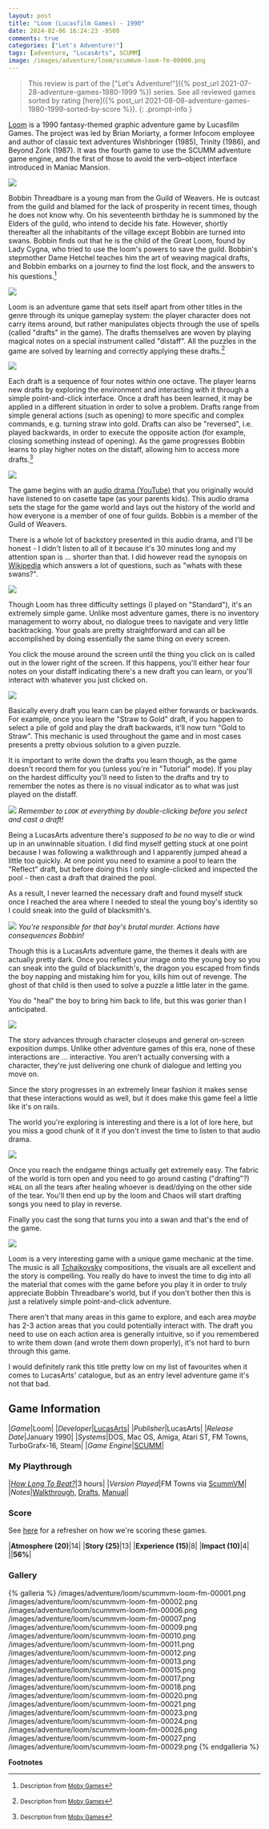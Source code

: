 ```yaml
---
layout: post
title: "Loom (Lucasfilm Games) - 1990"
date: 2024-02-06 16:24:23 -0500
comments: true
categories: ["Let's Adventure!"]
tags: [adventure, "LucasArts", SCUMM]
image: /images/adventure/loom/scummvm-loom-fm-00000.png
---
```

> This review is part of the ["Let's Adventure!"]({% post_url 2021-07-28-adventure-games-1980-1999 %}) series. See all reviewed games sorted by rating [here]({% post_url 2021-08-08-adventure-games-1980-1999-sorted-by-score %}).
{: .prompt-info }

[Loom](https://en.wikipedia.org/wiki/Loom_(video_game)) is a 1990 fantasy-themed graphic adventure game by Lucasfilm Games. The project was led by Brian Moriarty, a former Infocom employee and author of classic text adventures Wishbringer (1985), Trinity (1986), and Beyond Zork (1987). It was the fourth game to use the SCUMM adventure game engine, and the first of those to avoid the verb–object interface introduced in Maniac Mansion.

![](/images/adventure/loom/scummvm-loom-fm-00028.png)

Bobbin Threadbare is a young man from the Guild of Weavers. He is outcast from the guild and blamed for the lack of prosperity in recent times, though he does not know why. On his seventeenth birthday he is summoned by the Elders of the guild, who intend to decide his fate. However, shortly thereafter all the inhabitants of the village except Bobbin are turned into swans. Bobbin finds out that he is the child of the Great Loom, found by Lady Cygna, who tried to use the loom's powers to save the guild. Bobbin's stepmother Dame Hetchel teaches him the art of weaving magical drafts, and Bobbin embarks on a journey to find the lost flock, and the answers to his questions.[^1]

![](/images/adventure/loom/scummvm-loom-fm-00014.png)

Loom is an adventure game that sets itself apart from other titles in the genre through its unique gameplay system: the player character does not carry items around, but rather manipulates objects through the use of spells (called "drafts" in the game). The drafts themselves are woven by playing magical notes on a special instrument called "distaff". All the puzzles in the game are solved by learning and correctly applying these drafts.[^1]

![](/images/adventure/loom/scummvm-loom-fm-00004.png)

Each draft is a sequence of four notes within one octave. The player learns new drafts by exploring the environment and interacting with it through a simple point-and-click interface. Once a draft has been learned, it may be applied in a different situation in order to solve a problem. Drafts range from simple general actions (such as opening) to more specific and complex commands, e.g. turning straw into gold. Drafts can also be "reversed", i.e. played backwards, in order to execute the opposite action (for example, closing something instead of opening). As the game progresses Bobbin learns to play higher notes on the distaff, allowing him to access more drafts.[^1]

![](/images/adventure/loom/scummvm-loom-fm-00003.png)

The game begins with an [audio drama (YouTube)](https://www.youtube.com/watch?v=BcydSMadbcw) that you originally would have listened to on casette tape (as your parents kids). This audio drama sets the stage for the game world and lays out the history of the world and how everyone is a member of one of four guilds. Bobbin is a member of the Guild of Weavers.

There is a whole lot of backstory presented in this audio drama, and I'll be honest - I didn't listen to all of it because it's 30 minutes long and my attention span is ... shorter than that. I did however read the synopsis on [Wikipedia](https://en.wikipedia.org/wiki/Loom_(video_game)#Prologue) which answers a lot of questions, such as "whats with these swans?".

![](/images/adventure/loom/scummvm-loom-fm-00008.png)

Though Loom has three difficulty settings (I played on "Standard"), it's an extremely simple game. Unlike most adventure games, there is no inventory management to worry about, no dialogue trees to navigate and very little backtracking. Your goals are pretty straightforward and can all be accomplished by doing essentially the same thing on every screen.

You click the mouse around the screen until the thing you click on is called out in the lower right of the screen. If this happens, you'll either hear four notes on your distaff indicating there's a new draft you can learn, or you'll interact with whatever you just clicked on.

![](/images/adventure/loom/scummvm-loom-fm-00005.png)

Basically every draft you learn can be played either forwards or backwards. For example, once you learn the "Straw to Gold" draft, if you happen to select a pile of gold and play the draft backwards, it'll now turn "Gold to Straw". This mechanic is used throughout the game and in most cases presents a pretty obvious solution to a given puzzle.

It is important to write down the drafts you learn though, as the game doesn't record them for you (unless you're in "Tutorial" mode). If you play on the hardest difficulty you'll need to listen to the drafts and try to remember the notes as there is no visual indicator as to what was just played on the distaff.

![](/images/adventure/loom/scummvm-loom-fm-00016.png)
_Remember to `LOOK` at everything by double-clicking before you select and cast a draft!_

Being a LucasArts adventure there's _supposed to be_ no way to die or wind up in an unwinnable situation. I did find myself getting stuck at one point because I was following a walkthrough and I apparently jumped ahead a little too quickly. At one point you need to examine a pool to learn the "Reflect" draft, but before doing this I only single-clicked and inspected the pool - then cast a draft that drained the pool.

As a result, I never learned the necessary draft and found myself stuck once I reached the area where I needed to steal the young boy's identity so I could sneak into the guild of blacksmith's.

![](/images/adventure/loom/scummvm-loom-fm-00019.png)
_You're responsible for that boy's brutal murder. Actions have consequences Bobbin!_

Though this is a LucasArts adventure game, the themes it deals with are actually pretty dark. Once you reflect your image onto the young boy so you can sneak into the guild of blacksmith's, the dragon you escaped from finds the boy napping and mistaking him for you, kills him out of revenge. The ghost of that child is then used to solve a puzzle a little later in the game.

You do "heal" the boy to bring him back to life, but this was gorier than I anticipated.

![](/images/adventure/loom/scummvm-loom-fm-00022.png)

The story advances through character closeups and general on-screen exposition dumps. Unlike other adventure games of this era, none of these interactions are ... interactive. You aren't actually conversing with a character, they're just delivering one chunk of dialogue and letting you move on.

Since the story progresses in an extremely linear fashion it makes sense that these interactions would as well, but it does make this game feel a little like it's on rails.

The world you're exploring is interesting and there is a lot of lore here, but you miss a good chunk of it if you don't invest the time to listen to that audio drama.

![](/images/adventure/loom/scummvm-loom-fm-00025.png)

Once you reach the endgame things actually get extremely easy. The fabric of the world is torn open and you need to go around casting ("drafting"?) `HEAL` on all the tears after healing whoever is dead/dying on the other side of the tear. You'll then end up by the loom and Chaos will start drafting songs you need to play in reverse.

Finally you cast the song that turns you into a swan and that's the end of the game.

![](/images/adventure/loom/scummvm-loom-fm-00030.png)

Loom is a very interesting game with a unique game mechanic at the time. The music is all [Tchaikovsky](https://en.wikipedia.org/wiki/Pyotr_Ilyich_Tchaikovsky) compositions, the visuals are all excellent and the story is compelling. You really do have to invest the time to dig into all the material that comes with the game before you play it in order to truly appreciate Bobbin Threadbare's world, but if you don't bother then this is just a relatively simple point-and-click adventure.

There aren't that many areas in this game to explore, and each area _maybe_ has 2-3 action areas that you could potentially interact with. The draft you need to use on each action area is generally intuitive, so if you remembered to write them down (and wrote them down properly), it's not hard to burn through this game.

I would definitely rank this title pretty low on my list of favourites when it comes to LucasArts' catalogue, but as an entry level adventure game it's not that bad.

## Game Information

|*Game*|Loom|
|*Developer*|[LucasArts](https://en.wikipedia.org/wiki/LucasArts)|
|*Publisher*|LucasArts|
|*Release Date*|January 1990|
|*Systems*|DOS, Mac OS, Amiga, Atari ST, FM Towns, TurboGrafx-16, Steam|
|*Game Engine*|[SCUMM](https://wiki.scummvm.org/index.php?title=SCUMM)|

### My Playthrough

|[*How Long To Beat?*](https://howlongtobeat.com/game/5367)|3 hours|
|*Version Played*|FM Towns via [ScummVM](https://www.scummvm.org/)|
|*Notes*|[Walkthrough](https://adventuregamers.com/walkthrough/full/loom), [Drafts](https://www.choicestgames.com/2013/07/list-of-drafts-for-loom.html), [Manual](https://archive.org/details/vgmuseum_lucasfilm_loom-manual/mode/2up)|

### Score

See [here](https://www.alexbevi.com/blog/2021/07/28/adventure-games-1980-1999/#scoring) for a refresher on how we're scoring these games.

|**Atmosphere (20)**|14|
|**Story (25)**|13|
|**Experience (15)**|8|
|**Impact (10)**|4|
||**56%**|

### Gallery

{% galleria %}
/images/adventure/loom/scummvm-loom-fm-00001.png
/images/adventure/loom/scummvm-loom-fm-00002.png
/images/adventure/loom/scummvm-loom-fm-00006.png
/images/adventure/loom/scummvm-loom-fm-00007.png
/images/adventure/loom/scummvm-loom-fm-00009.png
/images/adventure/loom/scummvm-loom-fm-00010.png
/images/adventure/loom/scummvm-loom-fm-00011.png
/images/adventure/loom/scummvm-loom-fm-00012.png
/images/adventure/loom/scummvm-loom-fm-00013.png
/images/adventure/loom/scummvm-loom-fm-00015.png
/images/adventure/loom/scummvm-loom-fm-00017.png
/images/adventure/loom/scummvm-loom-fm-00018.png
/images/adventure/loom/scummvm-loom-fm-00020.png
/images/adventure/loom/scummvm-loom-fm-00021.png
/images/adventure/loom/scummvm-loom-fm-00023.png
/images/adventure/loom/scummvm-loom-fm-00024.png
/images/adventure/loom/scummvm-loom-fm-00026.png
/images/adventure/loom/scummvm-loom-fm-00027.png
/images/adventure/loom/scummvm-loom-fm-00029.png
{% endgalleria %}

**Footnotes**

[^1]: <small>Description from [Moby Games](https://www.mobygames.com/game/176/loom/)</small>

